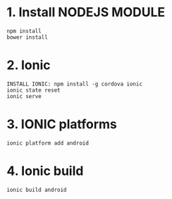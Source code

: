 # 1. Install NODEJS MODULE
```
npm install 
bower install
```

# 2. Ionic 
```
INSTALL IONIC: npm install -g cordova ionic
ionic state reset
ionic serve
```


# 3. IONIC platforms
```
ionic platform add android
```

# 4. Ionic build
```
ionic build android
```